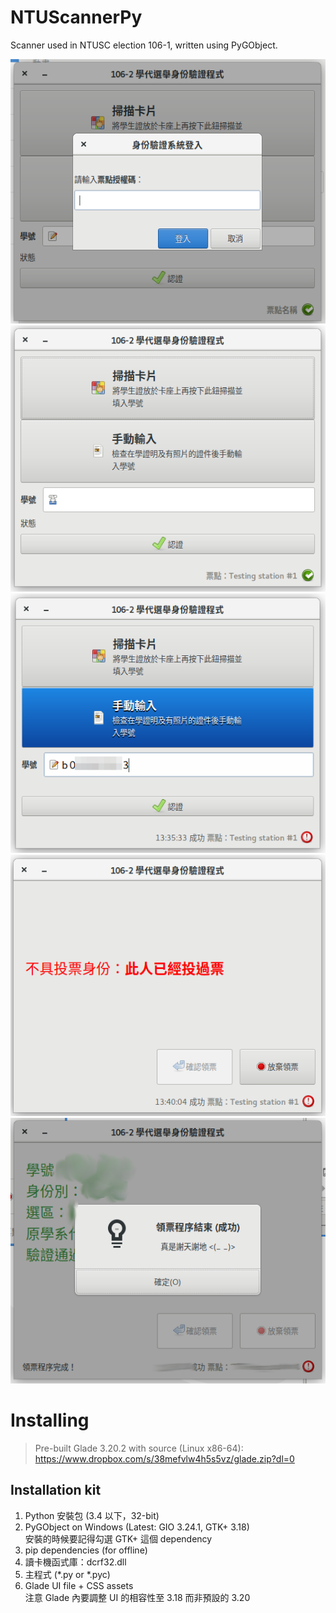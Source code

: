 # NTUScannerPy

Scanner used in NTUSC election 106-1, written using PyGObject.

<p align="center">
<img src="screenshots/01-auth-code.png" alt="01">
<img src="screenshots/02-idle.png" alt="02">
<img src="screenshots/03-manually-input.png" alt="03">
<img src="screenshots/04-failure-voted.png" alt="04">
<img src="screenshots/05-success-final.png" alt="05">
</p>

# Installing

> Pre-built Glade 3.20.2 with source (Linux x86-64): https://www.dropbox.com/s/38mefvlw4h5s5vz/glade.zip?dl=0

## Installation kit

1. Python 安裝包 (3.4 以下，32-bit)
2. PyGObject on Windows (Latest: GIO 3.24.1, GTK+ 3.18) \
   安裝的時候要記得勾選 GTK+ 這個 dependency
3. pip dependencies (for offline)
4. 讀卡機函式庫：dcrf32.dll
5. 主程式 (*.py or *.pyc)
6. Glade UI file + CSS assets \
   注意 Glade 內要調整 UI 的相容性至 3.18 而非預設的 3.20
